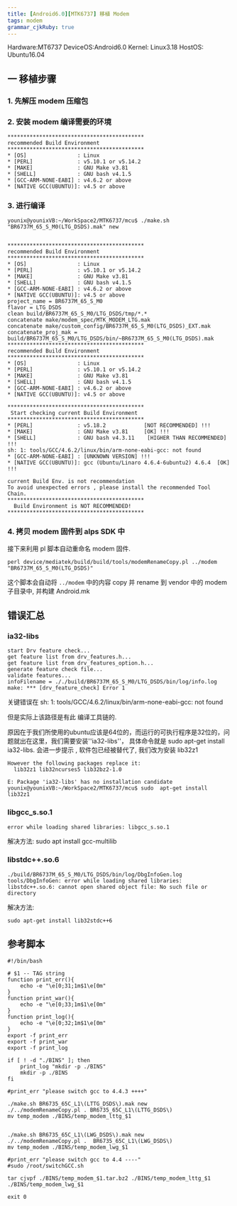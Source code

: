 ```yaml
---
title: [Android6.0][MTK6737] 移植 Modem
tags: modem
grammar_cjkRuby: true
---
```


Hardware:MT6737
DeviceOS:Android6.0
Kernel: Linux3.18
HostOS: Ubuntu16.04

## 一 移植步骤
### 1. 先解压 modem 压缩包
### 2. 安装 modem 编译需要的环境
```
*******************************************
recommended Build Environment
*******************************************
* [OS]                : Linux
* [PERL]              : v5.10.1 or v5.14.2
* [MAKE]              : GNU Make v3.81
* [SHELL]             : GNU bash v4.1.5
* [GCC-ARM-NONE-EABI] : v4.6.2 or above
* [NATIVE GCC(UBUNTU)]: v4.5 or above
```
### 3. 进行编译
```
younix@younixVB:~/WorkSpace2/MTK6737/mcu$ ./make.sh "BR6737M_65_S_M0(LTG_DSDS).mak" new


*******************************************
recommended Build Environment
*******************************************
* [OS]                : Linux
* [PERL]              : v5.10.1 or v5.14.2
* [MAKE]              : GNU Make v3.81
* [SHELL]             : GNU bash v4.1.5
* [GCC-ARM-NONE-EABI] : v4.6.2 or above
* [NATIVE GCC(UBUNTU)]: v4.5 or above
project_name = BR6737M_65_S_M0
flavor = LTG_DSDS
clean build/BR6737M_65_S_M0/LTG_DSDS/tmp/*.*
concatenate make/modem_spec/MTK_MODEM_LTG.mak
concatenate make/custom_config/BR6737M_65_S_M0(LTG_DSDS)_EXT.mak
concatenate_proj_mak = build/BR6737M_65_S_M0/LTG_DSDS/bin/~BR6737M_65_S_M0(LTG_DSDS).mak
*******************************************
recommended Build Environment
*******************************************
* [OS]                : Linux
* [PERL]              : v5.10.1 or v5.14.2
* [MAKE]              : GNU Make v3.81
* [SHELL]             : GNU bash v4.1.5
* [GCC-ARM-NONE-EABI] : v4.6.2 or above
* [NATIVE GCC(UBUNTU)]: v4.5 or above

*******************************************
 Start checking current Build Environment  
*******************************************
* [PERL]              : v5.18.2            [NOT RECOMMENDED] !!!
* [MAKE]              : GNU Make v3.81     [OK] !!!
* [SHELL]             : GNU bash v4.3.11    [HIGHER THAN RECOMMENDED] !!!
sh: 1: tools/GCC/4.6.2/linux/bin/arm-none-eabi-gcc: not found
* [GCC-ARM-NONE-EABI] : [UNKNOWN VERSION] !!!
* [NATIVE GCC(UBUNTU)]: gcc (Ubuntu/Linaro 4.6.4-6ubuntu2) 4.6.4  [OK] !!!

current Build Env. is not recommendation 
To avoid unexpected errors , please install the recommended Tool Chain.
*******************************************
  Build Environment is NOT RECOMMENDED!
*******************************************

```
### 4. 拷贝 modem 固件到 alps SDK 中

接下来利用 pl 脚本自动重命名 modem 固件.
```
perl device/mediatek/build/build/tools/modemRenameCopy.pl ../modem "BR6737M_65_S_M0(LTG_DSDS)"
```
这个脚本会自动将 `../modem` 中的内容 copy 并 rename 到 vendor 中的 modem 子目录中, 并构建 Android.mk 

## 错误汇总
###  ia32-libs
```
start Drv feature check...
get feature list from drv_features.h...
get feature list from drv_features_option.h...
generate feature check file...
validate features...
infoFilename = ././build/BR6737M_65_S_M0/LTG_DSDS/bin/log/info.log
make: *** [drv_feature_check] Error 1

```
关键错误在 
sh: 1: tools/GCC/4.6.2/linux/bin/arm-none-eabi-gcc: not found

但是实际上该路径是有此 编译工具链的.

原因在于我们所使用的ubuntu应该是64位的，而运行的可执行程序是32位的，问题就出在这里，我们需要安装''ia32-libs''， 具体命令就是 sudo apt-get install ia32-libs.
会进一步提示 , 软件包已经被替代了, 我们改为安装 lib32z1
```
However the following packages replace it:
  lib32z1 lib32ncurses5 lib32bz2-1.0

E: Package 'ia32-libs' has no installation candidate
younix@younixVB:~/WorkSpace2/MTK6737/mcu$ sudo  apt-get install lib32z1
```

### libgcc_s.so.1
```
error while loading shared libraries: libgcc_s.so.1
```
解决方法:
sudo apt install gcc-multilib


### libstdc++.so.6
```
./build/BR6737M_65_S_M0/LTG_DSDS/bin/log/DbgInfoGen.log
tools/DbgInfoGen: error while loading shared libraries: libstdc++.so.6: cannot open shared object file: No such file or directory

```
解决方法:
```
sudo apt-get install lib32stdc++6
```


## 参考脚本
```
#!/bin/bash

# $1 -- TAG string
function print_err(){
    echo -e "\e[0;31;1m$1\e[0m"
}
function print_war(){
    echo -e "\e[0;33;1m$1\e[0m"
}
function print_log(){
    echo -e "\e[0;32;1m$1\e[0m"
}
export -f print_err
export -f print_war
export -f print_log

if [ ! -d "./BINS" ]; then
    print_log "mkdir -p ./BINS"
    mkdir -p ./BINS
fi

#print_err "please switch gcc to 4.4.3 ++++"

./make.sh BR6735_65C_L1\(LTTG_DSDS\).mak new
./../modemRenameCopy.pl . BR6735_65C_L1\(LTTG_DSDS\)
mv temp_modem ./BINS/temp_modem_lttg_$1


./make.sh BR6735_65C_L1\(LWG_DSDS\).mak new
./../modemRenameCopy.pl .  BR6735_65C_L1\(LWG_DSDS\)
mv temp_modem ./BINS/temp_modem_lwg_$1

#print_err "please switch gcc to 4.4 ----"
#sudo /root/switchGCC.sh

tar cjvpf ./BINS/temp_modem_$1.tar.bz2 ./BINS/temp_modem_lttg_$1 ./BINS/temp_modem_lwg_$1

exit 0
```
